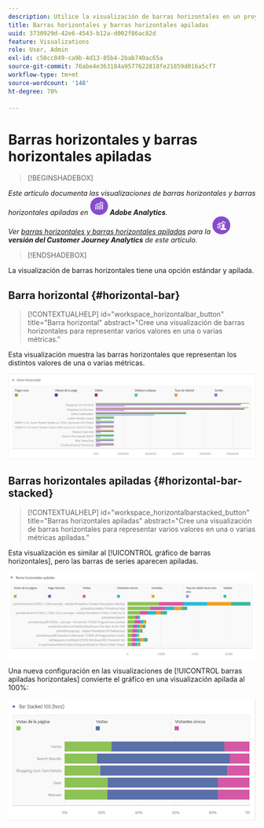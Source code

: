 ```yaml
---
description: Utilice la visualización de barras horizontales en un proyecto de Workspace.
title: Barras horizontales y barras horizontales apiladas
uuid: 3730929d-42e6-4543-b12a-d002f86ac82d
feature: Visualizations
role: User, Admin
exl-id: c50cc849-ca9b-4d13-85b4-2bab740ac65a
source-git-commit: 76abe4e363184a9577622818fe21859d016a5cf7
workflow-type: tm+mt
source-wordcount: '148'
ht-degree: 70%

---
```


# Barras horizontales y barras horizontales apiladas

>[!BEGINSHADEBOX]

_Este artículo documenta las visualizaciones de barras horizontales y barras horizontales apiladas en_ ![Adobe Analytics](/help/assets/icons/AdobeAnalytics.svg) _**Adobe Analytics**._<br/>_Ver [barras horizontales y barras horizontales apiladas](https://experienceleague.adobe.com/en/docs/analytics-platform/using/cja-workspace/visualizations/horizontal-bar) para la_ ![CustomerJourneyAnalytics](/help/assets/icons/CustomerJourneyAnalytics.svg) _**versión del Customer Journey Analytics** de este artículo._

>[!ENDSHADEBOX]

La visualización de barras horizontales tiene una opción estándar y apilada.

## Barra horizontal {#horizontal-bar}

<!-- markdownlint-disable MD034 -->

>[!CONTEXTUALHELP]
>id="workspace_horizontalbar_button"
>title="Barra horizontal"
>abstract="Cree una visualización de barras horizontales para representar varios valores en una o varias métricas."

<!-- markdownlint-enable MD034 -->

Esta visualización muestra las barras horizontales que representan los distintos valores de una o varias métricas.

![](assets/horizontal_bar.png)

## Barras horizontales apiladas {#horizontal-bar-stacked}

<!-- markdownlint-disable MD034 -->

>[!CONTEXTUALHELP]
>id="workspace_horizontalbarstacked_button"
>title="Barras horizontales apiladas"
>abstract="Cree una visualización de barras horizontales para representar varios valores en una o varias métricas apiladas."

<!-- markdownlint-enable MD034 -->

Esta visualización es similar al [!UICONTROL gráfico de barras horizontales], pero las barras de series aparecen apiladas.

![](assets/horizontal-bar-stacked.png)

Una nueva configuración en las visualizaciones de [!UICONTROL barras apiladas horizontales] convierte el gráfico en una visualización apilada al 100%:

![](assets/horizstacked100.png)
